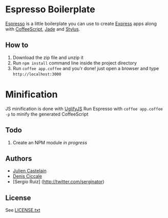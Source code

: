 # Espresso Boilerplate

[Espresso](http://www.espressoboilerplate.org) is a little boilerplate you can use to create [Express](http://www.expressjs.com) apps along with [CoffeeScript](http://www.coffeescript.org), [Jade](http://jade-lang.com/) and [Stylus](http://learnboost.github.com/stylus).

## How to
1. Download the zip file and unzip it
2. Run `npm install` command line inside the project directory
3. Run `coffee app.coffee`  and you'r done! just open a browser and type `http://localhost:3000`

# Minification
JS minification is done with [UglifyJS](https://github.com/mishoo/UglifyJS)
Run Espresso with `coffee app.coffee -p` to minify the generated CoffeeScript


## Todo
1. Create an NPM module *in progress*


## Authors
- [Julien Castelain](http://twitter.com/__juju__)
- [Denis Ciccale](http://twitter.com/tdecs)
- [Sergio Ruiz] (http://twitter.com/serginator)


## License
See [LICENSE.txt](https://raw.github.com/dciccale/espresso-boilerplate/master/LICENSE.txt)
